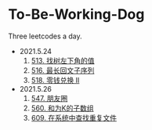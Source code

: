 # To-Be-Working-Dog
Three leetcodes a day.
* 2021.5.24
    1. [513. 找树左下角的值](https://leetcode-cn.com/problems/find-bottom-left-tree-value/)
    2. [516. 最长回文子序列](https://leetcode-cn.com/problems/longest-palindromic-subsequence/)
    3. [518. 零钱兑换 II](https://leetcode-cn.com/problems/coin-change-2/)
* 2021.5.26
    1. [547. 朋友圈](https://leetcode-cn.com/problems/friend-circles/)
    2. [560. 和为K的子数组](https://leetcode-cn.com/problems/subarray-sum-equals-k/)
    3. [609. 在系统中查找重复文件](https://leetcode-cn.com/problems/find-duplicate-file-in-system/)
